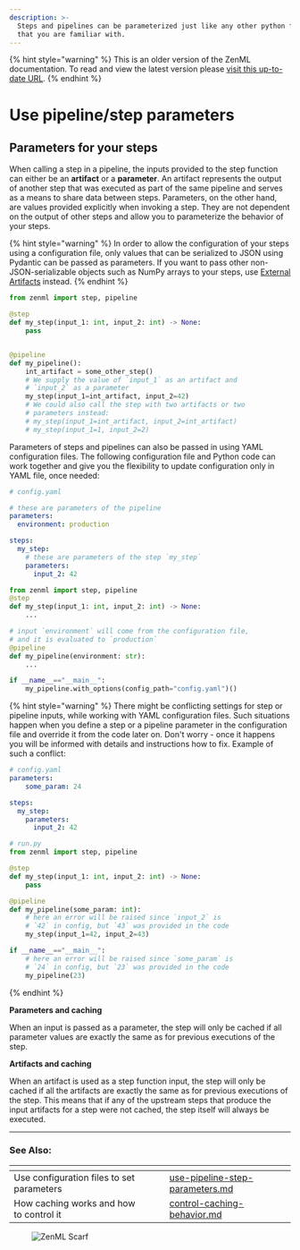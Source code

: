 ```yaml
---
description: >-
  Steps and pipelines can be parameterized just like any other python function
  that you are familiar with.
---
```


{% hint style="warning" %}
This is an older version of the ZenML documentation. To read and view the latest version please [visit this up-to-date URL](https://docs.zenml.io).
{% endhint %}


# Use pipeline/step parameters

## Parameters for your steps

When calling a step in a pipeline, the inputs provided to the step function can either be an **artifact** or a **parameter**. An artifact represents the output of another step that was executed as part of the same pipeline and serves as a means to share data between steps. Parameters, on the other hand, are values provided explicitly when invoking a step. They are not dependent on the output of other steps and allow you to parameterize the behavior of your steps.

{% hint style="warning" %}
In order to allow the configuration of your steps using a configuration file, only values that can be serialized to JSON using Pydantic can be passed as parameters. If you want to pass other non-JSON-serializable objects such as NumPy arrays to your steps, use [External Artifacts](../../../user-guide/starter-guide/manage-artifacts.md#consuming-external-artifacts-within-a-pipeline) instead.
{% endhint %}

```python
from zenml import step, pipeline

@step
def my_step(input_1: int, input_2: int) -> None:
    pass


@pipeline
def my_pipeline():
    int_artifact = some_other_step()
    # We supply the value of `input_1` as an artifact and
    # `input_2` as a parameter
    my_step(input_1=int_artifact, input_2=42)
    # We could also call the step with two artifacts or two
    # parameters instead:
    # my_step(input_1=int_artifact, input_2=int_artifact)
    # my_step(input_1=1, input_2=2)
```

Parameters of steps and pipelines can also be passed in using YAML configuration files. The following configuration file and Python code can work together and give you the flexibility to update configuration only in YAML file, once needed:

```yaml
# config.yaml

# these are parameters of the pipeline
parameters:
  environment: production

steps:
  my_step:
    # these are parameters of the step `my_step`
    parameters:
      input_2: 42
```

```python
from zenml import step, pipeline
@step
def my_step(input_1: int, input_2: int) -> None:
    ...

# input `environment` will come from the configuration file,
# and it is evaluated to `production`
@pipeline
def my_pipeline(environment: str):
    ...

if __name__=="__main__":
    my_pipeline.with_options(config_path="config.yaml")()
```

{% hint style="warning" %}
There might be conflicting settings for step or pipeline inputs, while working with YAML configuration files. Such situations happen when you define a step or a pipeline parameter in the configuration file and override it from the code later on. Don't worry - once it happens you will be informed with details and instructions how to fix. Example of such a conflict:

```yaml
# config.yaml
parameters:
    some_param: 24

steps:
  my_step:
    parameters:
      input_2: 42
```

```python
# run.py
from zenml import step, pipeline

@step
def my_step(input_1: int, input_2: int) -> None:
    pass

@pipeline
def my_pipeline(some_param: int):
    # here an error will be raised since `input_2` is
    # `42` in config, but `43` was provided in the code
    my_step(input_1=42, input_2=43)

if __name__=="__main__":
    # here an error will be raised since `some_param` is
    # `24` in config, but `23` was provided in the code
    my_pipeline(23)
```
{% endhint %}

**Parameters and caching**

When an input is passed as a parameter, the step will only be cached if all parameter values are exactly the same as for previous executions of the step.

**Artifacts and caching**

When an artifact is used as a step function input, the step will only be cached if all the artifacts are exactly the same as for previous executions of the step. This means that if any of the upstream steps that produce the input artifacts for a step were not cached, the step itself will always be executed.

***

### See Also:

<table data-view="cards"><thead><tr><th></th><th></th><th></th><th data-hidden data-card-target data-type="content-ref"></th></tr></thead><tbody><tr><td>Use configuration files to set parameters</td><td></td><td></td><td><a href="use-pipeline-step-parameters.md">use-pipeline-step-parameters.md</a></td></tr><tr><td>How caching works and how to control it</td><td></td><td></td><td><a href="control-caching-behavior.md">control-caching-behavior.md</a></td></tr></tbody></table>
<!-- For scarf -->
<figure><img alt="ZenML Scarf" referrerpolicy="no-referrer-when-downgrade" src="https://static.scarf.sh/a.png?x-pxid=f0b4f458-0a54-4fcd-aa95-d5ee424815bc" /></figure>


